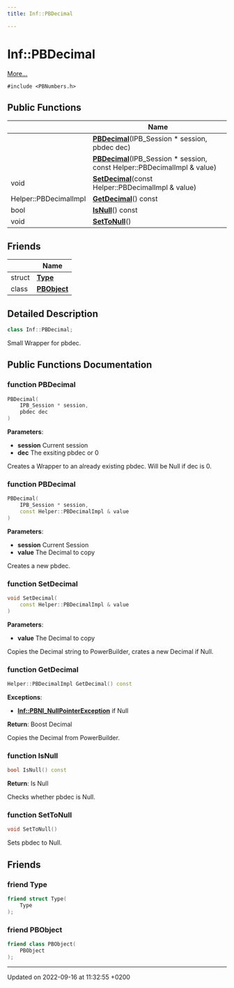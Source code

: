 ```yaml
---
title: Inf::PBDecimal

---
```


# Inf::PBDecimal



 [More...](#detailed-description)


`#include <PBNumbers.h>`

## Public Functions

|                | Name           |
| -------------- | -------------- |
| | **[PBDecimal](/docs/doxygen/Classes/classInf_1_1PBDecimal.md#function-pbdecimal)**(IPB_Session * session, pbdec dec) |
| | **[PBDecimal](/docs/doxygen/Classes/classInf_1_1PBDecimal.md#function-pbdecimal)**(IPB_Session * session, const Helper::PBDecimalImpl & value) |
| void | **[SetDecimal](/docs/doxygen/Classes/classInf_1_1PBDecimal.md#function-setdecimal)**(const Helper::PBDecimalImpl & value) |
| Helper::PBDecimalImpl | **[GetDecimal](/docs/doxygen/Classes/classInf_1_1PBDecimal.md#function-getdecimal)**() const |
| bool | **[IsNull](/docs/doxygen/Classes/classInf_1_1PBDecimal.md#function-isnull)**() const |
| void | **[SetToNull](/docs/doxygen/Classes/classInf_1_1PBDecimal.md#function-settonull)**() |

## Friends

|                | Name           |
| -------------- | -------------- |
| struct | **[Type](/docs/doxygen/Classes/classInf_1_1PBDecimal.md#friend-type)**  |
| class | **[PBObject](/docs/doxygen/Classes/classInf_1_1PBDecimal.md#friend-pbobject)**  |

## Detailed Description

```cpp
class Inf::PBDecimal;
```


Small Wrapper for pbdec. 

## Public Functions Documentation

### function PBDecimal

```cpp
PBDecimal(
    IPB_Session * session,
    pbdec dec
)
```


**Parameters**: 

  * **session** Current session 
  * **dec** The exsiting pbdec or 0 


Creates a Wrapper to an already existing pbdec. Will be Null if dec is 0.


### function PBDecimal

```cpp
PBDecimal(
    IPB_Session * session,
    const Helper::PBDecimalImpl & value
)
```


**Parameters**: 

  * **session** Current Session 
  * **value** The Decimal to copy 


Creates a new pbdec.


### function SetDecimal

```cpp
void SetDecimal(
    const Helper::PBDecimalImpl & value
)
```


**Parameters**: 

  * **value** The Decimal to copy 


Copies the Decimal string to PowerBuilder, crates a new Decimal if Null.


### function GetDecimal

```cpp
Helper::PBDecimalImpl GetDecimal() const
```


**Exceptions**: 

  * **[Inf::PBNI_NullPointerException](/docs/doxygen/Classes/classInf_1_1PBNI__NullPointerException.md)** if Null 


**Return**: Boost Decimal

Copies the Decimal from PowerBuilder.


### function IsNull

```cpp
bool IsNull() const
```


**Return**: Is Null 

Checks whether pbdec is Null.


### function SetToNull

```cpp
void SetToNull()
```


Sets pbdec to Null. 


## Friends

### friend Type

```cpp
friend struct Type(
    Type 
);
```


### friend PBObject

```cpp
friend class PBObject(
    PBObject 
);
```


-------------------------------

Updated on 2022-09-16 at 11:32:55 +0200